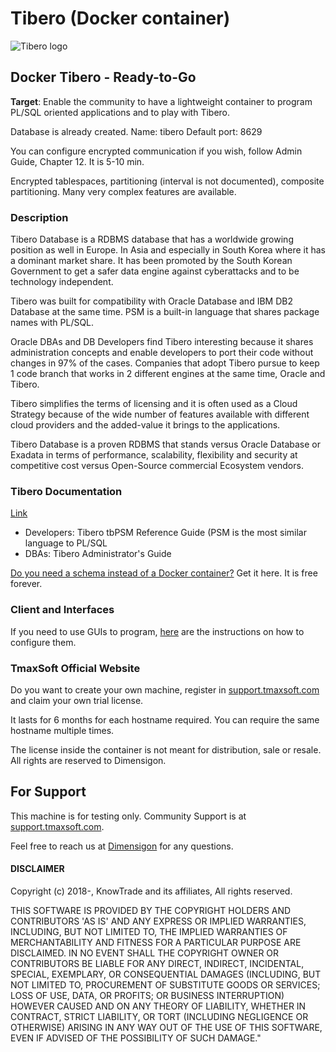 # Tibero (Docker container)

![Tibero logo](https://www.dimensigon.com/wp-content/uploads/2020/04/Logo-DB-Standard300-Tibero.png)

## Docker Tibero - Ready-to-Go

**Target**: Enable the community to have a lightweight container to program PL/SQL oriented applications and to play with Tibero.

Database is already created. Name: tibero
Default port: 8629

You can configure encrypted communication if you wish, follow Admin Guide, Chapter 12. It is 5-10 min.

Encrypted tablespaces, partitioning (interval is not documented), composite partitioning.
Many very complex features are available.

### Description

Tibero Database is a RDBMS database that has a worldwide growing position as well in Europe. In Asia and especially in South Korea where it has a dominant market share. It has been promoted by the South Korean Government to get a safer data engine against cyberattacks and to be technology independent.

Tibero was built for compatibility with Oracle Database and IBM DB2 Database at the same time. PSM is a built-in language that shares package names with PL/SQL.

Oracle DBAs and DB Developers find Tibero interesting because it shares administration concepts and enable developers to port their code without changes in 97% of the cases. Companies that adopt Tibero pursue to keep 1 code branch that works in 2 different engines at the same time, Oracle and Tibero.

Tibero simplifies the terms of licensing and it is often used as a Cloud Strategy because of the wide number of features available with different cloud providers and the added-value it brings to the applications.

Tibero Database is a proven RDBMS that stands versus Oracle Database or Exadata in terms of performance, scalability, flexibility and security at competitive cost versus Open-Source commercial Ecosystem vendors. 


### Tibero Documentation

[Link](https://technet.tmaxsoft.com/upload/download/online/tibero/pver-20150504-000002/index.html)

- Developers: Tibero tbPSM Reference Guide (PSM is the most similar language to PL/SQL
- DBAs: Tibero Administrator's Guide

[Do you need a schema instead of a Docker container?](https://store.dimensigon.com/plsqlaas-sqlaas) Get it here.
It is free forever.


### Client and Interfaces

If you need to use GUIs to program, [here](https://store.dimensigon.com/accessing-you-trial-sqlaas) are the instructions on how to configure them.


### TmaxSoft Official Website

Do you want to create your own machine, register in [support.tmaxsoft.com](https://support.tmaxsoft.com) and claim your own trial license.

It lasts for 6 months for each hostname required. You can require the same hostname multiple times.

The license inside the container is not meant for distribution, sale or resale. All rights are reserved to Dimensigon.

## For Support

This machine is for testing only. Community Support is at [support.tmaxsoft.com](https://support.tmaxsoft.com).

Feel free to reach us at [Dimensigon](https://www.dimensigon.com) for any questions.


#### DISCLAIMER

Copyright (c) 2018-, KnowTrade and its affiliates, All rights reserved.

THIS SOFTWARE IS PROVIDED BY THE COPYRIGHT HOLDERS AND CONTRIBUTORS 'AS IS'
AND ANY EXPRESS OR IMPLIED WARRANTIES, INCLUDING, BUT NOT LIMITED TO, THE
IMPLIED WARRANTIES OF MERCHANTABILITY AND FITNESS FOR A PARTICULAR PURPOSE
ARE DISCLAIMED. IN NO EVENT SHALL THE COPYRIGHT OWNER OR CONTRIBUTORS BE
LIABLE FOR ANY DIRECT, INDIRECT, INCIDENTAL, SPECIAL, EXEMPLARY, OR
CONSEQUENTIAL DAMAGES (INCLUDING, BUT NOT LIMITED TO, PROCUREMENT OF
SUBSTITUTE GOODS OR SERVICES; LOSS OF USE, DATA, OR PROFITS; OR BUSINESS
INTERRUPTION) HOWEVER CAUSED AND ON ANY THEORY OF LIABILITY, WHETHER IN
CONTRACT, STRICT LIABILITY, OR TORT (INCLUDING NEGLIGENCE OR OTHERWISE)
ARISING IN ANY WAY OUT OF THE USE OF THIS SOFTWARE, EVEN IF ADVISED OF THE
POSSIBILITY OF SUCH DAMAGE."                            
